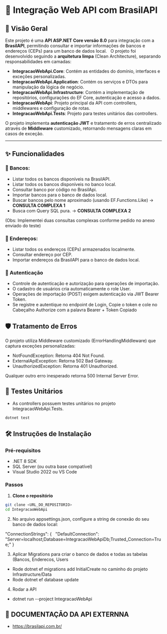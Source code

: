 # 🚀 Integração Web API com BrasilAPI

## 📖 Visão Geral
Este projeto é uma **API ASP.NET Core versão 8.0** para integração com a **BrasilAPI**, permitindo consultar e importar informações de bancos e endereços (CEPs) para um banco de dados local.  
O projeto foi desenvolvido seguindo a **arquitetura limpa** (Clean Architecture), separando responsabilidades em camadas:

- **IntegracaoWebApi.Core**: Contém as entidades do domínio, interfaces e exceções personalizadas.
- **IntegracaoWebApi.Application**: Contém os serviços e DTOs para manipulação da lógica de negócio.
- **IntegracaoWebApi.Infrastructure**: Contém a implementação de repositórios, configurações do EF Core, autenticação e acesso a dados.
- **IntegracaoWebApi**: Projeto principal da API com controllers, middlewares e configuração de rotas.
- **IntegracaoWebApi.Tests**: Projeto para testes unitários das controllers.

O projeto implementa **autenticação JWT** e tratamento de erros centralizado através de **Middleware** customizado, retornando mensagens claras em casos de exceção.

---

## ✨ Funcionalidades

### 🏦 Bancos:

- Listar todos os bancos disponíveis na BrasilAPI.
- Listar todos os bancos disponíveis no banco local.
- Consultar banco por código no BrasilApi.
- Importar bancos para o banco de dados local.
- Buscar bancos pelo nome aproximado (usando EF.Functions.Like) -> **CONSULTA COMPLEXA 1**
- Busca com Query SQL pura. -> **CONSULTA COMPLEXA 2**
  
(Obs: Implementei duas consultas complexas conforme pedido no anexo enviado do teste)
  
### 📍 Endereços:

- Listar todos os endereços (CEPs) armazenados localmente.
- Consultar endereço por CEP.
- Importar endereços da BrasilAPI para o banco de dados local.

### 🔐 Autenticação 

- Controle de autenticação e autorização para operações de importação.
- O cadastro de usuários cria automaticamente o role User.
- Operações de importação (POST) exigem autenticação via JWT Bearer Token.
- Se registre e autentique no endpoint de Login, Copie o token e cole no Cabeçalho Authorize com a palavra Bearer + Token Copiado

## 🛡️ Tratamento de Erros
O projeto utiliza Middleware customizado (ErrorHandlingMiddleware) que captura exceções personalizadas:

- NotFoundException: Retorna 404 Not Found.
- ExternalApiException: Retorna 502 Bad Gateway.
- UnauthorizedException: Retorna 401 Unauthorized.

Qualquer outro erro inesperado retorna 500 Internal Server Error.

## 🧪 Testes Unitários
- As controllers possuem testes unitários no projeto IntegracaoWebApi.Tests.

```bash
dotnet test
```

## 🛠️ Instruções de Instalação

### Pré-requisitos

- .NET 8 SDK
- SQL Server (ou outra base compatível)
- Visual Studio 2022 ou VS Code

### Passos

1. **Clone o repositório**

```bash
git clone <URL_DO_REPOSITORIO>
cd IntegracaoWebApi
```

2. No arquivo appsettings.json, configure a string de conexão do seu banco de dados local:

"ConnectionStrings": {
  "DefaultConnection": "Server=localhost;Database=IntegracaoWebApiDb;Trusted_Connection=True;"
}

3. Aplicar Migrations para criar o banco de dados e todas as tabelas (Bancos, Enderecos, Users

- Rode dotnet ef migrations add InitialCreate no caminho do projeto Infrastructure/Data
- Rode dotnet ef database update

4. Rodar a API

- dotnet run --project IntegracaoWebApi

## 🔗 DOCUMENTAÇÃO DA API EXTERNNA

- https://brasilapi.com.br/
